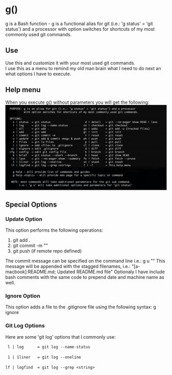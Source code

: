 # g()
g is a Bash function - g is a functional alias for git (i.e.: 'g status' = 'git status') and a processor
with option switches for shortcuts of my most commonly used git commands.

## Use
Use this and customize it with your most used git commands.   
I use this as a menu to remind my old man brain what I need to do next an what options I have to execute.

## Help menu
When you execute g() without parameters you will get the following:
![Help menu](https://github.com/al-jimenez/g/blob/master/g.png?raw=true)

## Special Options

### Update Option
This option performs the following operations:
  1) git add .
  2) git commit -m "<commit message>"
  3) git push (if remote repo defined)

 The commit message can be specified on the command line i.e.:  g u "<commit message>"
 This message will be appended with the stagged filenames, i.e.:  "[a-macbook]:README.md; Updated README.md file"
 Optionaly I have include bash comments with the same code to prepend date and machine name as well.

### Ignore Option
 This option adds a file to the .gitignore file using the following syntax:
  g ignore <filename>

### Git Log Options
 Here are some 'git log' options that I commonly use:

     l | log      = git log --name-status

     1 | 1liner   = git log --oneline

    lf | logfind  = git log --grep <string>     
